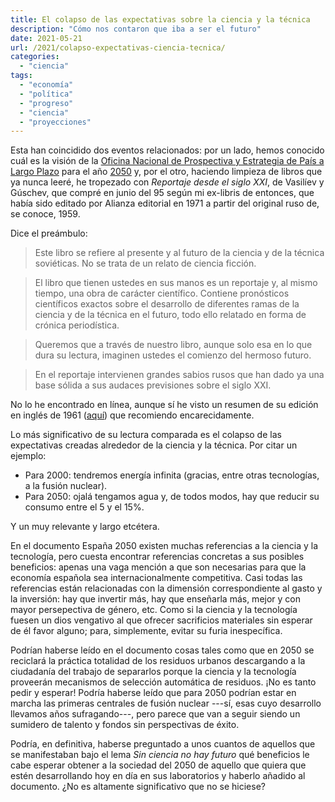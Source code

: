 ```yaml
---
title: El colapso de las expectativas sobre la ciencia y la técnica
description: "Cómo nos contaron que iba a ser el futuro"
date: 2021-05-21
url: /2021/colapso-expectativas-ciencia-tecnica/
categories:
  - "ciencia"
tags:
  - "economía"
  - "política"
  - "progreso"
  - "ciencia"
  - "proyecciones"
---
```


Esta han coincidido dos eventos relacionados: por un lado, hemos conocido cuál es la visión de la  [Oficina Nacional de Prospectiva y Estrategia de País a Largo Plazo](https://es.wikipedia.org/wiki/Oficina_Nacional_de_Prospectiva_y_Estrategia) para el año [2050](https://www.espana2050.com/) y, por el otro, haciendo limpieza de libros que ya nunca leeré, he tropezado con _Reportaje desde el siglo XXI_, de Vasilíev y Gúschev, que compré en junio del 95 según mi ex-libris de entonces, que había sido editado por Alianza editorial en 1971 a partir del original ruso de, se conoce, 1959.

Dice el preámbulo:

> Este libro se refiere al presente y al futuro de la ciencia y de la técnica soviéticas. No se trata de un relato de ciencia ficción.

> El libro que tienen ustedes en sus manos es un reportaje y, al mismo tiempo, una obra de carácter científico. Contiene pronósticos científicos exactos sobre el desarrollo de diferentes ramas de la ciencia y de la técnica en el futuro, todo ello relatado en forma de crónica periodística.

> Queremos que a través de nuestro libro, aunque solo esa en lo que dura su lectura, imaginen ustedes el comienzo del hermoso futuro.

> En el reportaje intervienen grandes sabios rusos que han dado ya una base sólida a sus audaces previsiones sobre el siglo XXI.

No lo he encontrado en línea, aunque sí he visto un resumen de su edición en inglés de 1961 ([aquí](https://fantasiesofpossibility.wordpress.com/category/mikhail-vassiliev/)) que recomiendo encarecidamente.

Lo más significativo de su lectura comparada es el colapso de las expectativas creadas alrededor de la ciencia y la técnica. Por citar un ejemplo:

- Para 2000: tendremos energía infinita (gracias, entre otras tecnologías, a la fusión nuclear).
- Para 2050: ojalá tengamos agua y, de todos modos, hay que reducir su consumo entre el 5 y el 15%.

Y un muy relevante y largo etcétera.

En el documento España 2050 existen muchas referencias a la ciencia y la tecnología, pero cuesta encontrar referencias concretas a sus posibles beneficios: apenas una vaga mención a que son necesarias para que la economía española sea internacionalmente competitiva. Casi todas las referencias están relacionadas con la dimensión correspondiente al gasto y la inversión: hay que invertir más, hay que enseñarla más, mejor y con mayor persepectiva de género, etc. Como si la ciencia y la tecnología fuesen un dios vengativo al que ofrecer sacrificios materiales sin esperar de él favor alguno; para, simplemente, evitar su furia inespecífica.

Podrían haberse leído en el documento cosas tales como que en 2050 se reciclará la práctica totalidad de los residuos urbanos descargando a la ciudadanía del trabajo de separarlos porque la ciencia y la tecnología proveerán mecanismos de selección automática de residuos. ¡No es tanto pedir y esperar! Podría haberse leído que para 2050 podrían estar en marcha las primeras centrales de fusión nuclear ---sí, esas cuyo desarrollo llevamos años sufragando---, pero parece que van a seguir siendo un sumidero de talento y fondos sin perspectivas de éxito.

Podría, en definitiva, haberse preguntado a unos cuantos de aquellos que se manifestaban bajo el lema _Sin ciencia no hay futuro_  qué beneficios le cabe esperar obtener a la sociedad del 2050 de aquello que quiera que estén desarrollando hoy en día en sus laboratorios y haberlo añadido al documento. ¿No es altamente significativo que no se hiciese?